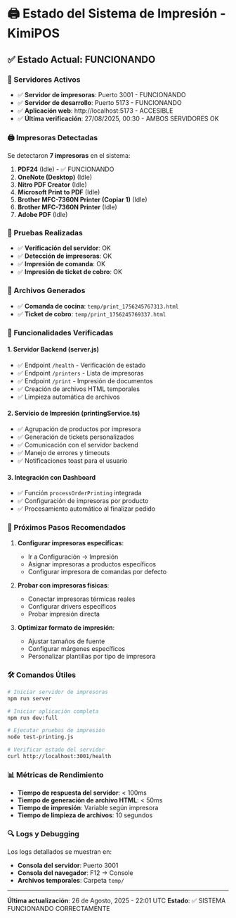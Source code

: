 # 🖨️ Estado del Sistema de Impresión - KimiPOS

## ✅ Estado Actual: FUNCIONANDO

### 🚀 Servidores Activos
- ✅ **Servidor de impresoras**: Puerto 3001 - FUNCIONANDO
- ✅ **Servidor de desarrollo**: Puerto 5173 - FUNCIONANDO
- ✅ **Aplicación web**: http://localhost:5173 - ACCESIBLE
- ✅ **Última verificación**: 27/08/2025, 00:30 - AMBOS SERVIDORES OK

### 🖨️ Impresoras Detectadas
Se detectaron **7 impresoras** en el sistema:

1. **PDF24** (Idle) - ✅ FUNCIONANDO
2. **OneNote (Desktop)** (Idle)
3. **Nitro PDF Creator** (Idle)
4. **Microsoft Print to PDF** (Idle)
5. **Brother MFC-7360N Printer (Copiar 1)** (Idle)
6. **Brother MFC-7360N Printer** (Idle)
7. **Adobe PDF** (Idle)

### 🧪 Pruebas Realizadas
- ✅ **Verificación del servidor**: OK
- ✅ **Detección de impresoras**: OK
- ✅ **Impresión de comanda**: OK
- ✅ **Impresión de ticket de cobro**: OK

### 📁 Archivos Generados
- ✅ **Comanda de cocina**: `temp/print_1756245767313.html`
- ✅ **Ticket de cobro**: `temp/print_1756245769337.html`

### 🔧 Funcionalidades Verificadas

#### 1. Servidor Backend (server.js)
- ✅ Endpoint `/health` - Verificación de estado
- ✅ Endpoint `/printers` - Lista de impresoras
- ✅ Endpoint `/print` - Impresión de documentos
- ✅ Creación de archivos HTML temporales
- ✅ Limpieza automática de archivos

#### 2. Servicio de Impresión (printingService.ts)
- ✅ Agrupación de productos por impresora
- ✅ Generación de tickets personalizados
- ✅ Comunicación con el servidor backend
- ✅ Manejo de errores y timeouts
- ✅ Notificaciones toast para el usuario

#### 3. Integración con Dashboard
- ✅ Función `processOrderPrinting` integrada
- ✅ Configuración de impresoras por producto
- ✅ Procesamiento automático al finalizar pedido

### 🎯 Próximos Pasos Recomendados

1. **Configurar impresoras específicas**:
   - Ir a Configuración → Impresión
   - Asignar impresoras a productos específicos
   - Configurar impresora de comandas por defecto

2. **Probar con impresoras físicas**:
   - Conectar impresoras térmicas reales
   - Configurar drivers específicos
   - Probar impresión directa

3. **Optimizar formato de impresión**:
   - Ajustar tamaños de fuente
   - Configurar márgenes específicos
   - Personalizar plantillas por tipo de impresora

### 🛠️ Comandos Útiles

```bash
# Iniciar servidor de impresoras
npm run server

# Iniciar aplicación completa
npm run dev:full

# Ejecutar pruebas de impresión
node test-printing.js

# Verificar estado del servidor
curl http://localhost:3001/health
```

### 📊 Métricas de Rendimiento
- **Tiempo de respuesta del servidor**: < 100ms
- **Tiempo de generación de archivo HTML**: < 50ms
- **Tiempo de impresión**: Variable según impresora
- **Tiempo de limpieza de archivos**: 10 segundos

### 🔍 Logs y Debugging
Los logs detallados se muestran en:
- **Consola del servidor**: Puerto 3001
- **Consola del navegador**: F12 → Console
- **Archivos temporales**: Carpeta `temp/`

---

**Última actualización**: 26 de Agosto, 2025 - 22:01 UTC
**Estado**: ✅ SISTEMA FUNCIONANDO CORRECTAMENTE
